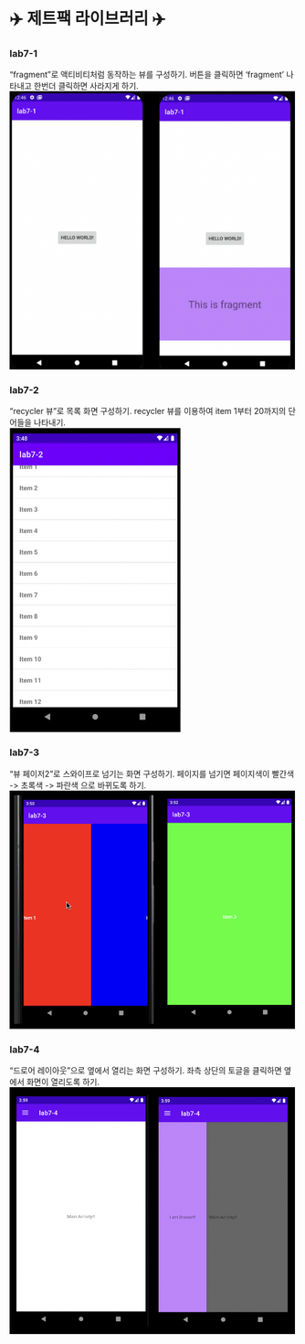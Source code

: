 # ✈️ 제트팩 라이브러리 ✈️
### lab7-1<br>
“fragment”로  액티비티처럼 동작하는 뷰를 구성하기.
버튼을 클릭하면 ‘fragment’ 나타내고 한번더 클릭하면 사라지게 하기. <br>
<img src = "https://github.com/YeoJiSu/Android-App-study-blog/blob/main/image/7/lab7-1.png"  width="500">
### lab7-2<br>
“recycler 뷰”로 목록 화면 구성하기.
recycler 뷰를 이용하여 item 1부터 20까지의 단어들을 나타내기. <br>
<img src = "https://github.com/YeoJiSu/Android-App-study-blog/blob/main/image/7/lab7-2.png" width="300">
### lab7-3<br>
“뷰 페이저2”로 스와이프로 넘기는 화면 구성하기.
페이지를 넘기면 페이지색이 빨간색 -> 초록색 -> 파란색 으로 바뀌도록 하기. <br>
<img src = "https://github.com/YeoJiSu/Android-App-study-blog/blob/main/image/7/lab7-3.png" width="500">
### lab7-4<br>
“드로어 레이아웃”으로 옆에서 열리는 화면 구성하기.
좌측 상단의 토글을 클릭하면 옆에서 화면이 열리도록 하기.<br>
<img src = "https://github.com/YeoJiSu/Android-App-study-blog/blob/main/image/7/lab7-4.png" width="500">
